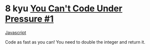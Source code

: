 # 8 kyu [You Can't Code Under Pressure #1](https://www.codewars.com/kata/53ee5429ba190077850011d4)

<!-- START LANGUAGE_LINKS -->

[Javascript](./javascript.js)

<!-- END LANGUAGE_LINKS -->

Code as fast as you can! You need to double the integer and return it.